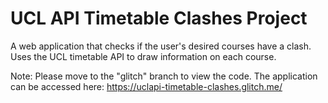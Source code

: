 # UCL API Timetable Clashes Project
A web application that checks if the user's desired courses have a clash. Uses the UCL timetable API to draw information on each course.

Note: Please move to the "glitch" branch to view the code. 
      The application can be accessed here: https://uclapi-timetable-clashes.glitch.me/
